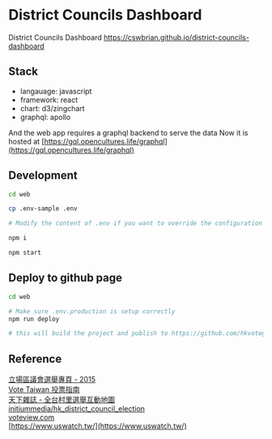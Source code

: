 # District Councils Dashboard

District Councils Dashboard
https://cswbrian.github.io/district-councils-dashboard

## Stack

- langauage: javascript
- framework: react
- chart: d3/zingchart
- graphql: apollo

And the web app requires a graphql backend to serve the data
Now it is hosted at [https://gql.opencultures.life/graphql](https://gql.opencultures.life/graphql)

## Development

```bash
cd web

cp .env-sample .env

# Modify the content of .env if you want to override the configuration

npm i

npm start
```

## Deploy to github page

```bash
cd web

# Make sure .env.production is setup correctly
npm run deploy

# this will build the project and publish to https://github.com/hkvoteguide/hkvoteguide.github.io.git
```

## Reference

[立場區議會選舉專頁 - 2015](https://dce2015.thestandnews.com)  
[Vote Taiwan 投票指南](https://councils.g0v.tw)  
[天下雜誌 - 全台村里選舉互動地圖](https://web.cw.com.tw/election2018)  
[initiummedia/hk_district_council_election](https://github.com/initiummedia/hk_district_council_election)  
[voteview.com](https://voteview.com/)  
[https://www.uswatch.tw/](https://www.uswatch.tw/)  
